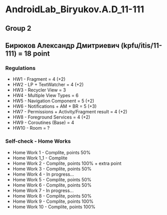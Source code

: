 # AndroidLab_Biryukov.A.D_11-111
## Group 2 

## Бирюков Александр Дмитриевич (kpfu/itis/11-111) = 18 point


### Regulations

* HW1 - Fragment                                = 4 (+2)
* HW2 - LP + TextWatcher                        =	4 (+2)
* HW3 - Recycler View	                          = 3
* HW4 - Multiple View Types	                    = 6
* HW5 - Navigation Component	                  = 5 (+2)
* HW6 - Notifications + AM + BR	                = 5 (+3)
* HW7 - Permissions + Activity/Fragment result	= 4 (+2)
* HW8 - Foreground Services                     =	4 (+2)
* HW9 - Coroutines (Base)	                      = 4
* HW10 - Room	                                  = ?

### Self-check - Home Works

* Home Work 1   - Complite, points 50%
* Home Work 1_1 - Complite
* Home Work 2   - Complite, points 100% + extra point
* Home Work 3   - Complite, points 50%
* Home Work 4   - In progress...
* Home Work 5   - Complite, points 50%
* Home Work 6   - Complite, points 50%
* Home Work 7   - In progress...
* Home Work 8   - Complite, points 50%
* Home Work 9   - Complite, points 100%
* Home Work 10   - Complite, points 100%
